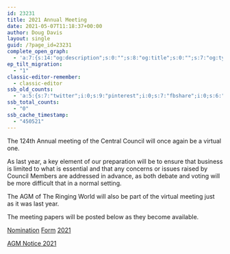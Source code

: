 ```yaml
---
id: 23231
title: 2021 Annual Meeting
date: 2021-05-07T11:18:37+00:00
author: Doug Davis
layout: single
guid: /?page_id=23231
complete_open_graph:
  - 'a:7:{s:14:"og:description";s:0:"";s:8:"og:title";s:0:"";s:7:"og:type";s:0:"";s:12:"twitter:card";s:7:"summary";s:15:"twitter:creator";s:0:"";s:19:"twitter:description";s:0:"";s:8:"og:image";s:0:"";}'
ep_tilt_migration:
  - "1"
classic-editor-remember:
  - classic-editor
ssb_old_counts:
  - 'a:5:{s:7:"twitter";i:0;s:9:"pinterest";i:0;s:7:"fbshare";i:0;s:6:"reddit";i:0;s:6:"tumblr";N;}'
ssb_total_counts:
  - "0"
ssb_cache_timestamp:
  - "450521"
---
```

The 124th Annual meeting of the Central Council will once again be a virtual one.

As last year, a key element of our preparation will be to ensure that business is limited to what is essential and that any concerns or issues raised by Council Members are addressed in advance, as both debate and voting will be more difficult that in a normal setting.

The AGM of The Ringing World will also be part of the virtual meeting just as it was last year.

The meeting papers will be posted below as they become available.

[Nomination](https://cccbr.org.uk/wp-content/uploads/2021/05/Nomination-form-2021.doc) [For](https://cccbr.org.uk/wp-content/uploads/2020/05/Nomination-form-2020.doc)[m](https://cccbr.org.uk/wp-content/uploads/2020/05/Nomination-form-2020.doc) [2021](https://cccbr.org.uk/wp-content/uploads/2020/05/Nomination-form-2020.doc)

[AGM Notice 2021](https://cccbr.org.uk/wp-content/uploads/2021/05/AGM-Notice-2021-v1.pdf)
